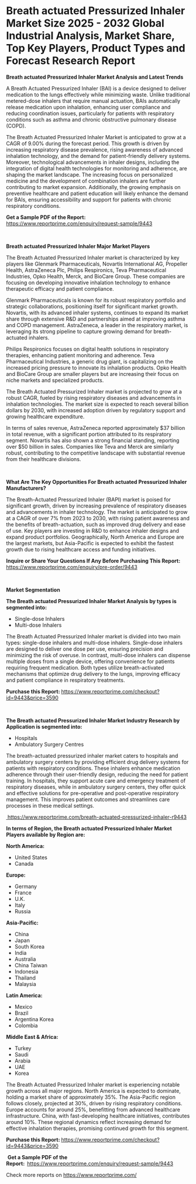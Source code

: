 <p><h1>Breath actuated Pressurized Inhaler Market Size 2025 - 2032 Global Industrial Analysis, Market Share, Top Key Players, Product Types and Forecast Research Report</h1></p><p><strong>Breath actuated Pressurized Inhaler Market Analysis and Latest Trends</strong></p>
<p><p>A Breath Actuated Pressurized Inhaler (BAI) is a device designed to deliver medication to the lungs effectively while minimizing waste. Unlike traditional metered-dose inhalers that require manual actuation, BAIs automatically release medication upon inhalation, enhancing user compliance and reducing coordination issues, particularly for patients with respiratory conditions such as asthma and chronic obstructive pulmonary disease (COPD).</p><p>The Breath Actuated Pressurized Inhaler Market is anticipated to grow at a CAGR of 9.00% during the forecast period. This growth is driven by increasing respiratory disease prevalence, rising awareness of advanced inhalation technology, and the demand for patient-friendly delivery systems. Moreover, technological advancements in inhaler designs, including the integration of digital health technologies for monitoring and adherence, are shaping the market landscape. The increasing focus on personalized medicine and the development of combination inhalers are further contributing to market expansion. Additionally, the growing emphasis on preventive healthcare and patient education will likely enhance the demand for BAIs, ensuring accessibility and support for patients with chronic respiratory conditions.</p></p>
<p><strong>Get a Sample PDF of the Report:&nbsp;</strong> <a href="https://www.reportprime.com/enquiry/request-sample/9443?utm_campaign=3586&utm_medium=2&utm_source=Github&utm_content=ia&utm_term=20032025&utm_id=breath-actuated-pressurized-inhaler">https://www.reportprime.com/enquiry/request-sample/9443</a></p>
<p>&nbsp;</p>
<p><strong>Breath actuated Pressurized Inhaler Major Market Players</strong></p>
<p><p>The Breath Actuated Pressurized Inhaler market is characterized by key players like Glenmark Pharmaceuticals, Novartis International AG, Propeller Health, AstraZeneca Plc, Philips Respironics, Teva Pharmaceutical Industries, Opko Health, Merck, and BioCare Group. These companies are focusing on developing innovative inhalation technology to enhance therapeutic efficacy and patient compliance.</p><p>Glenmark Pharmaceuticals is known for its robust respiratory portfolio and strategic collaborations, positioning itself for significant market growth. Novartis, with its advanced inhaler systems, continues to expand its market share through extensive R&D and partnerships aimed at improving asthma and COPD management. AstraZeneca, a leader in the respiratory market, is leveraging its strong pipeline to capture growing demand for breath-actuated inhalers.</p><p>Philips Respironics focuses on digital health solutions in respiratory therapies, enhancing patient monitoring and adherence. Teva Pharmaceutical Industries, a generic drug giant, is capitalizing on the increased pricing pressure to innovate its inhalation products. Opko Health and BioCare Group are smaller players but are increasing their focus on niche markets and specialized products.</p><p>The Breath Actuated Pressurized Inhaler market is projected to grow at a robust CAGR, fueled by rising respiratory diseases and advancements in inhalation technologies. The market size is expected to reach several billion dollars by 2030, with increased adoption driven by regulatory support and growing healthcare expenditure.</p><p>In terms of sales revenue, AstraZeneca reported approximately $37 billion in total revenue, with a significant portion attributed to its respiratory segment. Novartis has also shown a strong financial standing, reporting over $50 billion in sales. Companies like Teva and Merck are similarly robust, contributing to the competitive landscape with substantial revenue from their healthcare divisions.</p></p>
<p>&nbsp;</p>
<p><strong>What Are The Key Opportunities For Breath actuated Pressurized Inhaler Manufacturers?</strong></p>
<p><p>The Breath-Actuated Pressurized Inhaler (BAPI) market is poised for significant growth, driven by increasing prevalence of respiratory diseases and advancements in inhaler technology. The market is anticipated to grow at a CAGR of over 7% from 2023 to 2030, with rising patient awareness and the benefits of breath-actuation, such as improved drug delivery and ease of use. Key players are investing in R&D to enhance inhaler designs and expand product portfolios. Geographically, North America and Europe are the largest markets, but Asia-Pacific is expected to exhibit the fastest growth due to rising healthcare access and funding initiatives.</p></p>
<p><strong>Inquire or Share Your Questions If Any Before Purchasing This Report:</strong> <a href="https://www.reportprime.com/enquiry/pre-order/9443?utm_campaign=3586&utm_medium=2&utm_source=Github&utm_content=ia&utm_term=20032025&utm_id=breath-actuated-pressurized-inhaler">https://www.reportprime.com/enquiry/pre-order/9443</a></p>
<p>&nbsp;</p>
<p><strong>Market Segmentation</strong></p>
<p><strong>The Breath actuated Pressurized Inhaler Market Analysis by types is segmented into:</strong></p>
<p><ul><li>Single-dose Inhalers</li><li>Multi-dose Inhalers</li></ul></p>
<p><p>The Breath Actuated Pressurized Inhaler market is divided into two main types: single-dose inhalers and multi-dose inhalers. Single-dose inhalers are designed to deliver one dose per use, ensuring precision and minimizing the risk of overuse. In contrast, multi-dose inhalers can dispense multiple doses from a single device, offering convenience for patients requiring frequent medication. Both types utilize breath-activated mechanisms that optimize drug delivery to the lungs, improving efficacy and patient compliance in respiratory treatments.</p></p>
<p><strong>Purchase this Report:&nbsp;</strong><a href="https://www.reportprime.com/checkout?id=9443&price=3590&utm_campaign=3586&utm_medium=2&utm_source=Github&utm_content=ia&utm_term=20032025&utm_id=breath-actuated-pressurized-inhaler">https://www.reportprime.com/checkout?id=9443&price=3590</a></p>
<p>&nbsp;</p>
<p><strong>The Breath actuated Pressurized Inhaler Market Industry Research by Application is segmented into:</strong></p>
<p><ul><li>Hospitals</li><li>Ambulatory Surgery Centres</li></ul></p>
<p><p>The breath-actuated pressurized inhaler market caters to hospitals and ambulatory surgery centers by providing efficient drug delivery systems for patients with respiratory conditions. These inhalers enhance medication adherence through their user-friendly design, reducing the need for patient training. In hospitals, they support acute care and emergency treatment of respiratory diseases, while in ambulatory surgery centers, they offer quick and effective solutions for pre-operative and post-operative respiratory management. This improves patient outcomes and streamlines care processes in these medical settings.</p></p>
<p><a href="https://www.reportprime.com/breath-actuated-pressurized-inhaler-r9443?utm_campaign=3586&utm_medium=2&utm_source=Github&utm_content=ia&utm_term=20032025&utm_id=breath-actuated-pressurized-inhaler">&nbsp;https://www.reportprime.com/breath-actuated-pressurized-inhaler-r9443</a></p>
<p><strong>In terms of Region, the Breath actuated Pressurized Inhaler Market Players available by Region are:</strong></p>
<p>
    <p> <strong> North America: </strong>
        <ul>
            <li>United States</li>
            <li>Canada</li>
        </ul>
        </p> 
    <p> <strong> Europe: </strong>
        <ul>
            <li>Germany</li>
            <li>France</li>
            <li>U.K.</li>
            <li>Italy</li>
            <li>Russia</li>
        </ul>
        </p> 
    <p> <strong> Asia-Pacific: </strong>
        <ul>
            <li>China</li>
            <li>Japan</li>
            <li>South Korea</li>
            <li>India</li>
            <li>Australia</li>
            <li>China Taiwan</li>
            <li>Indonesia</li>
            <li>Thailand</li>
            <li>Malaysia</li>
        </ul>
        </p> 
    <p> <strong> Latin America: </strong>
        <ul>
            <li>Mexico</li>
            <li>Brazil</li>
            <li>Argentina Korea</li>
            <li>Colombia</li>
        </ul>
        </p> 
    <p> <strong> Middle East & Africa: </strong>
        <ul>
            <li>Turkey</li>
            <li>Saudi</li>
            <li>Arabia</li>
            <li>UAE</li>
            <li>Korea</li>
        </ul>
    </p>
    </p>
<p><p>The Breath Actuated Pressurized Inhaler market is experiencing notable growth across all major regions. North America is expected to dominate, holding a market share of approximately 35%. The Asia-Pacific region follows closely, projected at 30%, driven by rising respiratory conditions. Europe accounts for around 25%, benefitting from advanced healthcare infrastructure. China, with fast-developing healthcare initiatives, contributes around 10%. These regional dynamics reflect increasing demand for effective inhalation therapies, promising continued growth for this segment.</p></p>
<p><strong>Purchase this Report: </strong><a href="https://www.reportprime.com/checkout?id=9443&price=3590&utm_campaign=3586&utm_medium=2&utm_source=Github&utm_content=ia&utm_term=20032025&utm_id=breath-actuated-pressurized-inhaler">https://www.reportprime.com/checkout?id=9443&price=3590</a></p>
<p>&nbsp;<strong>Get a Sample PDF of the Report:&nbsp;&nbsp;</strong><a href="https://www.reportprime.com/enquiry/request-sample/9443?utm_campaign=3586&utm_medium=2&utm_source=Github&utm_content=ia&utm_term=20032025&utm_id=breath-actuated-pressurized-inhaler">https://www.reportprime.com/enquiry/request-sample/9443</a></p>
<p><strong></strong></p>
<p>Check more reports on <a href="https://www.reportprime.com/?utm_campaign=3586&utm_medium=2&utm_source=Github&utm_content=ia&utm_term=20032025&utm_id=breath-actuated-pressurized-inhaler">https://www.reportprime.com/</a></p>